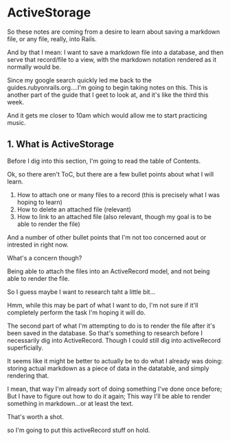 # ActiveStorage
So these notes are coming from a desire to learn about saving a markdown file, or any file, really, into Rails. 

And by that I mean: I want to save a markdown file into a database, and then serve that record/file to a view, with the markdown notation rendered as it normally would be. 

Since my google search quickly led me back to the guides.rubyonrails.org....I'm going to begin taking notes on this. This is another part of the guide that I geet to look at, and it's like the third this week. 

And it gets me closer to 10am which would allow me to start practicing music. 

## 1. What is ActiveStorage

Before I dig into this section, I'm going to read the table of Contents. 

Ok, so there aren't ToC, but there are a few bullet points about what I will learn. 

1. How to attach one or many files to a record (this is precisely what I was hoping to learn)
2. How to delete an attached file (relevant)
3. How to link to an attached file (also relevant, though my goal is to be able to render the file)

And a number of other bullet points that I'm not too concerned aout or intrested in right now. 

What's a concern though? 

Being able to attach the files into an ActiveRecord model, and not being able to render the file. 

So I guess maybe I want to research taht a little bit...

Hmm, while this may be part of what I want to do, I'm not sure if it'll completely perform the task I'm hoping it will do. 

The second part of what I'm attempting to do is to render the file after it's been saved in the database. So that's something to research before I necessarily dig into ActiveRecord. Though I could still dig into activeRecord superficially.

It seems like it might be better to actually be to do what I already was doing: storing actual markdown as a piece of data in the datatable, and simply rendering that. 

I mean, that way I'm already sort of doing something I've done once before; But I have to figure out how to do it again; This way I'll be able to render something in markdown...or at least the text. 

That's worth a shot. 

so I'm going to put this activeRecord stuff on hold. 